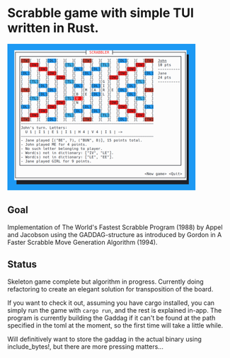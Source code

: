 # Scrabble game with simple TUI written in Rust.

!["Screenshot of game."](game.png)

## Goal
Implementation of The World's Fastest Scrabble Program (1988) by Appel and Jacobson
using the GADDAG-structure as introduced by Gordon in A Faster Scrabble Move Generation
Algorithm (1994).

## Status
Skeleton game complete but algorithm in progress.
Currently doing refactoring to create an elegant solution for transposition of the board.

If you want to check it out, assuming you have cargo installed, 
you can simply run the game with `cargo run`, and the rest is explained in-app.
The program is currently building the Gaddag if it can't be found at the path specified in the toml 
at the moment, so the first time will take a little while.

Will definitively want to store the gaddag in the actual binary using include_bytes!, 
but there are more pressing matters...
